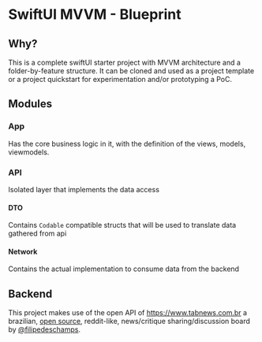 # SwiftUI MVVM - Blueprint

## Why?
This is a complete swiftUI starter project with MVVM architecture and a folder-by-feature structure. It can be cloned and used as a project template
or a project quickstart for experimentation and/or prototyping a PoC.

## Modules
### App
Has the core business logic in it, with the definition of the views, models, viewmodels.

### API
Isolated layer that implements the data access
#### DTO
Contains `Codable` compatible structs that will be used to translate data gathered from api

#### Network
Contains the actual implementation to consume data from the backend

## Backend
This project makes use of the open API of https://www.tabnews.com.br a brazilian, [open source](https://github.com/filipedeschamps/tabnews.com.br), 
reddit-like, news/critique sharing/discussion board by [@filipedeschamps](https://github.com/filipedeschamps).

